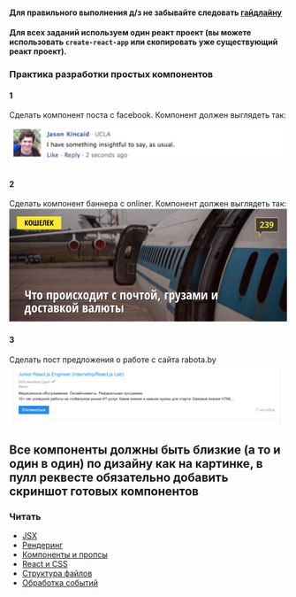 #### Для правильного выполнения д/з не забывайте следовать [гайдлайну](../homework-guidelines.md)
#### Для всех заданий используем один реакт проект (вы можете использовать `create-react-app` или скопировать уже существующий реакт проект).

### Практика разработки простых компонентов

#### 1
Сделать компонент поста с facebook.
Компонент должен выглядеть так:
![](../facebookPost.png)

#### 2
Сделать компонент баннера с onliner.
Компонент должен выглядеть так:
![](../onlinerLink.png)

#### 3
Сделать пост предложения о работе с cайта rabota.by
![](../rabota.png)



## Все компоненты должны быть близкие (а то и один в один) по дизайну как на картинке, в пулл реквесте обязательно добавить скриншот готовых компонентов
### Читать

- [JSX](https://ru.reactjs.org/docs/introducing-jsx.html)
- [Рендеринг](https://ru.reactjs.org/docs/rendering-elements.html)
- [Компоненты и пропсы](https://ru.reactjs.org/docs/components-and-props.html)
- [React и CSS](https://ru.reactjs.org/docs/faq-styling.html)
- [Структура файлов](https://ru.reactjs.org/docs/faq-structure.html)
- [Обработка событий](https://ru.reactjs.org/docs/handling-events.html)
